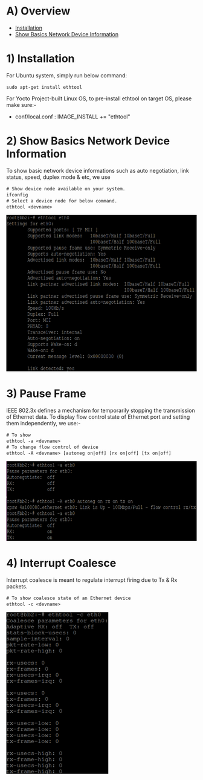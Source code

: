 # A) Overview

  - [Installation](#installation)
  - [Show Basics Network Device Information](#show-basics-network-device-information)

# 1) Installation

For Ubuntu system, simply run below command:

```
sudo apt-get install ethtool
```

For Yocto Project-built Linux OS, to pre-install ethtool on target OS, please
make sure:-

 - conf/local.conf    : IMAGE_INSTALL += "ethtool"

# 2) Show Basics Network Device Information

To show basic network device informations such as auto negotiation, link status,
speed, duplex mode & etc, we use

```
# Show device node available on your system.
ifconfig
# Select a device node for below command.
ethtool <devname>
```

<img src="images/ethtool/ethtool-eth0.png" width="680" height="414" />

# 3) Pause Frame

IEEE 802.3x defines a mechanism for temporarily stopping the transmission of
Ethernet data. To display flow control state of Ethernet port and setting them
independently, we use:-

```
# To show
ethtool -a <devname>
# To change flow control of device
ethtool -A <devname> [autoneg on|off] [rx on|off] [tx on|off]
```

<img src="images/ethtool/ethtool-get-set-pause.png" width="705" height="211" />

# 4) Interrupt Coalesce

Interrupt coalesce is meant to regulate interrupt firing due to Tx & Rx packets.

```
# To show coalesce state of an Ethernet device
ethtool -c <devname>
```

<img src="images/ethtool/ethtool-show-coalesce.png" width="270" height="428" />
